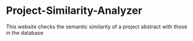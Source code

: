 # Project-Similarity-Analyzer
This website checks the semantic similarity of a project abstract with those in the database
